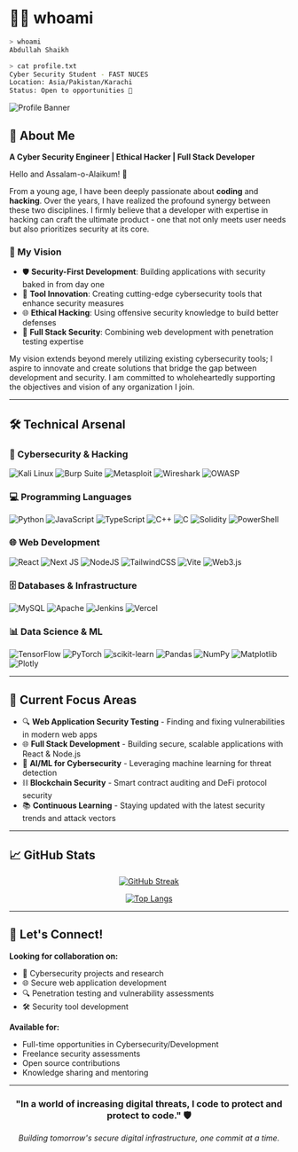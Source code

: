 # 👨‍💻 whoami
```bash
> whoami
Abdullah Shaikh

> cat profile.txt
Cyber Security Student - FAST NUCES
Location: Asia/Pakistan/Karachi  
Status: Open to opportunities 🚀
```

![Profile Banner](https://github.com/user-attachments/assets/eb7507e9-852e-4962-a040-beba9e967111)

## 🔐 About Me
**A Cyber Security Engineer | Ethical Hacker | Full Stack Developer**

Hello and Assalam-o-Alaikum! 👋

From a young age, I have been deeply passionate about **coding** and **hacking**. Over the years, I have realized the profound synergy between these two disciplines. I firmly believe that a developer with expertise in hacking can craft the ultimate product - one that not only meets user needs but also prioritizes security at its core.

### 🎯 My Vision
- 🛡️ **Security-First Development**: Building applications with security baked in from day one
- 🔧 **Tool Innovation**: Creating cutting-edge cybersecurity tools that enhance security measures
- 🌐 **Ethical Hacking**: Using offensive security knowledge to build better defenses
- 🚀 **Full Stack Security**: Combining web development with penetration testing expertise

My vision extends beyond merely utilizing existing cybersecurity tools; I aspire to innovate and create solutions that bridge the gap between development and security. I am committed to wholeheartedly supporting the objectives and vision of any organization I join.

---

## 🛠️ Technical Arsenal

### 🔐 Cybersecurity & Hacking
![Kali Linux](https://img.shields.io/badge/Kali%20Linux-268BEE?style=for-the-badge&logo=kalilinux&logoColor=white)
![Burp Suite](https://img.shields.io/badge/Burp%20Suite-FF6633?style=for-the-badge&logo=burpsuite&logoColor=white)
![Metasploit](https://img.shields.io/badge/Metasploit-2596CD?style=for-the-badge&logo=metasploit&logoColor=white)
![Wireshark](https://img.shields.io/badge/Wireshark-1679A7?style=for-the-badge&logo=wireshark&logoColor=white)
![OWASP](https://img.shields.io/badge/OWASP-000000?style=for-the-badge&logo=owasp&logoColor=white)

### 💻 Programming Languages
![Python](https://img.shields.io/badge/python-3670A0?style=for-the-badge&logo=python&logoColor=ffdd54)
![JavaScript](https://img.shields.io/badge/javascript-%23323330.svg?style=for-the-badge&logo=javascript&logoColor=%23F7DF1E)
![TypeScript](https://img.shields.io/badge/typescript-%23007ACC.svg?style=for-the-badge&logo=typescript&logoColor=white)
![C++](https://img.shields.io/badge/c++-%2300599C.svg?style=for-the-badge&logo=c%2B%2B&logoColor=white)
![C](https://img.shields.io/badge/c-%2300599C.svg?style=for-the-badge&logo=c&logoColor=white)
![Solidity](https://img.shields.io/badge/Solidity-%23363636.svg?style=for-the-badge&logo=solidity&logoColor=white)
![PowerShell](https://img.shields.io/badge/PowerShell-%235391FE.svg?style=for-the-badge&logo=powershell&logoColor=white)

### 🌐 Web Development
![React](https://img.shields.io/badge/react-%2320232a.svg?style=for-the-badge&logo=react&logoColor=%2361DAFB)
![Next JS](https://img.shields.io/badge/Next-black?style=for-the-badge&logo=next.js&logoColor=white)
![NodeJS](https://img.shields.io/badge/node.js-6DA55F?style=for-the-badge&logo=node.js&logoColor=white)
![TailwindCSS](https://img.shields.io/badge/tailwindcss-%2338B2AC.svg?style=for-the-badge&logo=tailwind-css&logoColor=white)
![Vite](https://img.shields.io/badge/vite-%23646CFF.svg?style=for-the-badge&logo=vite&logoColor=white)
![Web3.js](https://img.shields.io/badge/web3.js-F16822?style=for-the-badge&logo=web3.js&logoColor=white)

### 🗄️ Databases & Infrastructure
![MySQL](https://img.shields.io/badge/mysql-4479A1.svg?style=for-the-badge&logo=mysql&logoColor=white)
![Apache](https://img.shields.io/badge/apache-%23D42029.svg?style=for-the-badge&logo=apache&logoColor=white)
![Jenkins](https://img.shields.io/badge/jenkins-%232C5263.svg?style=for-the-badge&logo=jenkins&logoColor=white)
![Vercel](https://img.shields.io/badge/vercel-%23000000.svg?style=for-the-badge&logo=vercel&logoColor=white)

### 📊 Data Science & ML
![TensorFlow](https://img.shields.io/badge/TensorFlow-%23FF6F00.svg?style=for-the-badge&logo=TensorFlow&logoColor=white)
![PyTorch](https://img.shields.io/badge/PyTorch-%23EE4C2C.svg?style=for-the-badge&logo=PyTorch&logoColor=white)
![scikit-learn](https://img.shields.io/badge/scikit--learn-%23F7931E.svg?style=for-the-badge&logo=scikit-learn&logoColor=white)
![Pandas](https://img.shields.io/badge/pandas-%23150458.svg?style=for-the-badge&logo=pandas&logoColor=white)
![NumPy](https://img.shields.io/badge/numpy-%23013243.svg?style=for-the-badge&logo=numpy&logoColor=white)
![Matplotlib](https://img.shields.io/badge/Matplotlib-%23ffffff.svg?style=for-the-badge&logo=Matplotlib&logoColor=black)
![Plotly](https://img.shields.io/badge/Plotly-%233F4F75.svg?style=for-the-badge&logo=plotly&logoColor=white)

---

## 🎯 Current Focus Areas
- 🔍 **Web Application Security Testing** - Finding and fixing vulnerabilities in modern web apps
- 🌐 **Full Stack Development** - Building secure, scalable applications with React & Node.js
- 🤖 **AI/ML for Cybersecurity** - Leveraging machine learning for threat detection
- ⛓️ **Blockchain Security** - Smart contract auditing and DeFi protocol security
- 📚 **Continuous Learning** - Staying updated with the latest security trends and attack vectors

---

## 📈 GitHub Stats

<div align="center">

[![GitHub Streak](https://github-readme-streak-stats.herokuapp.com/?user=xAbdullahShaikh&theme=radical&hide_border=true)](https://github.com/xAbdullahShaikh)

[![Top Langs](https://github-readme-stats.vercel.app/api/top-langs/?username=xAbdullahShaikh&layout=compact&theme=radical&hide_border=true)](https://github.com/xAbdullahShaikh)

</div>

---

## 🤝 Let's Connect!

**Looking for collaboration on:**
- 🔐 Cybersecurity projects and research
- 🌐 Secure web application development
- 🔍 Penetration testing and vulnerability assessments
- 🛠️ Security tool development

**Available for:**
- Full-time opportunities in Cybersecurity/Development
- Freelance security assessments
- Open source contributions
- Knowledge sharing and mentoring

---

<div align="center">

### "In a world of increasing digital threats, I code to protect and protect to code." 🛡️

*Building tomorrow's secure digital infrastructure, one commit at a time.*

</div>
